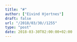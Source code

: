 ```yaml
---
title: "#"
author: ["Eivind Hjertnes"]
draft: false
url: "/2018/03/30//1255"
type: "post"
date: 2018-03-30T02:00:00+02:00
---
```

